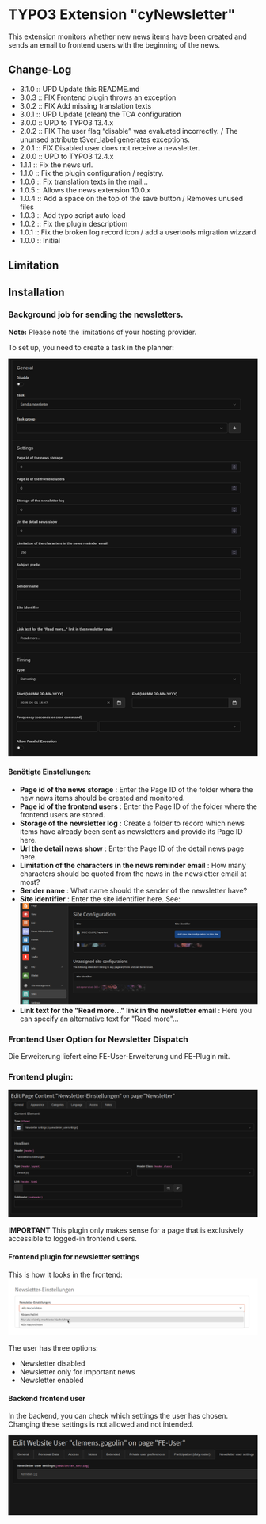 # TYPO3 Extension "cyNewsletter"

This extension monitors whether new news items have been created and sends an email to frontend users with the beginning of the news.

## Change-Log

* 3.1.0 :: UPD Update this README.md
* 3.0.3 :: FIX Frontend plugin throws an exception
* 3.0.2 :: FIX Add missing translation texts
* 3.0.1 :: UPD Update (clean) the TCA configuration
* 3.0.0 :: UPD to TYPO3 13.4.x
* 2.0.2 :: FIX The user flag “disable” was evaluated incorrectly. / The ununsed attribute t3ver_label generates exceptions.
* 2.0.1 :: FIX Disabled user does not receive a newsletter.
* 2.0.0 :: UPD to TYPO3 12.4.x
* 1.1.1 :: Fix the news url.
* 1.1.0 :: Fix the plugin configuration / registry.
* 1.0.6 :: Fix translation texts in the mail...
* 1.0.5 :: Allows the news extension 10.0.x
* 1.0.4 :: Add a space on the top of the save button / Removes unused files
* 1.0.3 :: Add typo script auto load
* 1.0.2 :: Fix the plugin descriptiom
* 1.0.1 :: Fix the broken log record icon / add a usertools migration wizzard
* 1.0.0 :: Initial

## Limitation

## Installation

### Background job for sending the newsletters.

**Note:** Please note the limitations of your hosting provider.

To set up, you need to create a task in the planner:

![Neue Task anlegen...](Documentation/images/screenshot.task.configuration.png)

#### Benötigte Einstellungen: 

* **Page id of the news storage** : Enter the Page ID of the folder where the new news items should be created and monitored.
* **Page id of the frontend users** : Enter the Page ID of the folder where the frontend users are stored.
* **Storage of the newsletter log** : Create a folder to record which news items have already been sent as newsletters and provide its Page ID here.
* **Url the detail news show** : Enter the Page ID of the detail news page here.
* **Limitation of the characters in the news reminder email** : How many characters should be quoted from the news in the newsletter email at most?
* **Sender name** : What name should the sender of the newsletter have?
* **Site identifier** : Enter the site identifier here. See:
  ![Site configuration...](Documentation/images/screenshot.siteIdentifier.png)
* **Link text for the "Read more..." link in the newsletter email** : Here you can specify an alternative text for "Read more"...

### Frontend User Option for Newsletter Dispatch

Die Erweiterung liefert eine FE-User-Erweiterung und FE-Plugin mit.

### Frontend plugin: 

![Frontend plugin...](Documentation/images/screenshot.feplugin.contentElement.newsletterSetting.png)

**IMPORTANT** This plugin only makes sense for a page that is exclusively accessible to logged-in frontend users.

#### Frontend plugin for newsletter settings

This is how it looks in the frontend:
![Newsletter settings...](Documentation/images/screenshot.feplugin.newsletterSetting.png)

The user has three options:

* Newsletter disabled
* Newsletter only for important news
* Newsletter enabled

#### Backend frontend user

In the backend, you can check which settings the user has chosen. Changing these settings is not allowed and not intended.

![Newsletter settings...](Documentation/images/screenshot.feUser.newsletterSetting.png)



